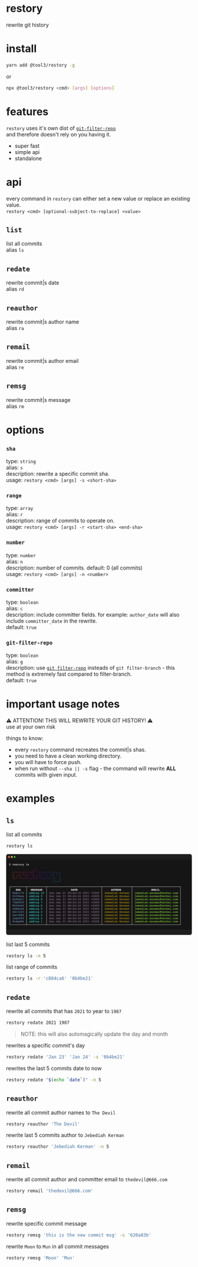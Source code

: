 # restory
rewrite git history

# install
```bash
yarn add @tool3/restory -g
```
or 
```bash
npx @tool3/restory <cmd> [args] [options]
```

# features
`restory` uses it's own dist of [`git-filter-repo`](https://github.com/newren/git-filter-repo)   
and therefore doesn't rely on you having it.
- super fast
- simple api
- standalone

# api
every command in `restory` can either set a new value or replace an existing value.   
`restory <cmd> [optional-subject-to-replace] <value>`

## `list`
list all commits   
alias `ls`   
## `redate`
rewrite commit|s date   
alias `rd`   
## `reauthor`
rewrite commit|s author name   
alias `ra`
## `remail`
rewrite commit|s author email   
alias `re`
## `remsg`
rewrite commit|s message   
alias `rm`   
# options
### `sha`
type: `string`   
alias: `s`   
description: rewrite a specific commit sha.    
usage: `restory <cmd> [args] -s <short-sha>`
### `range`
type: `array`   
alias: `r`      
description: range of commits to operate on.    
usage: `restory <cmd> [args] -r <start-sha> <end-sha>`
### `number`
type: `number`   
alias: `n`      
description: number of commits.
default: 0 (all commits)    
usage: `restory <cmd> [args] -n <number>`
### `committer`
type: `boolean`   
alias: `c`      
description: include committer fields. for example: `author_date` will also include `committer_date` in the rewrite.   
default: `true`
### `git-filter-repo`
type: `boolean`   
alias: `g`      
description: use [`git filter-repo`](https://github.com/newren/git-filter-repo) insteads of `git filter-branch` - this method is extremely fast compared to filter-branch.   
default: `true`

# important usage notes
⚠️ ATTENTION! THIS WILL REWRITE YOUR GIT HISTORY! ⚠️    
use at your own risk

things to know:
- every `restory` command recreates the commit|s shas.
- you need to have a clean working directory.
- you will have to force push.
- when run without `--sha || -s` flag - the command will rewrite **ALL** commits with given input.

# examples
## `ls`
list all commits
```bash
restory ls
```
![](./ls.png)

list last 5 commits
```bash
restory ls -n 5
```

list range of commits
```bash
restory ls -r 'c884ca6' '0b4be21'
```

## `redate`
rewrite all commits that has `2021` to year to `1987`   
```bash
restory redate 2021 1987
```
> NOTE: this will also automagically update the day and month

rewrites a specific commit's day
```bash
restory redate 'Jan 23' 'Jan 24' -s '0b4be21'
```
rewrites the last 5 commits date to now
```bash
restory redate "$(echo `date`)" -n 5
```
## `reauthor`
rewrite all commit author names to `The Devil`
```bash
restory reauthor 'The Devil'
```
rewrite last 5 commits author to `Jebediah Kerman`
```bash
restory reauthor 'Jebediah Kerman' -n 5
```
## `remail`
rewrite all commit author and committer email to `thedevil@666.com`
```bash
restory remail 'thedevil@666.com'
```
## `remsg`
rewrite specific commit message
```bash
restory remsg 'this is the new commit msg' -s '620a83b'
```
rewrite `Moon` to `Mun` in all commit messages 
```bash
restory remsg 'Moon' 'Mun'
```

